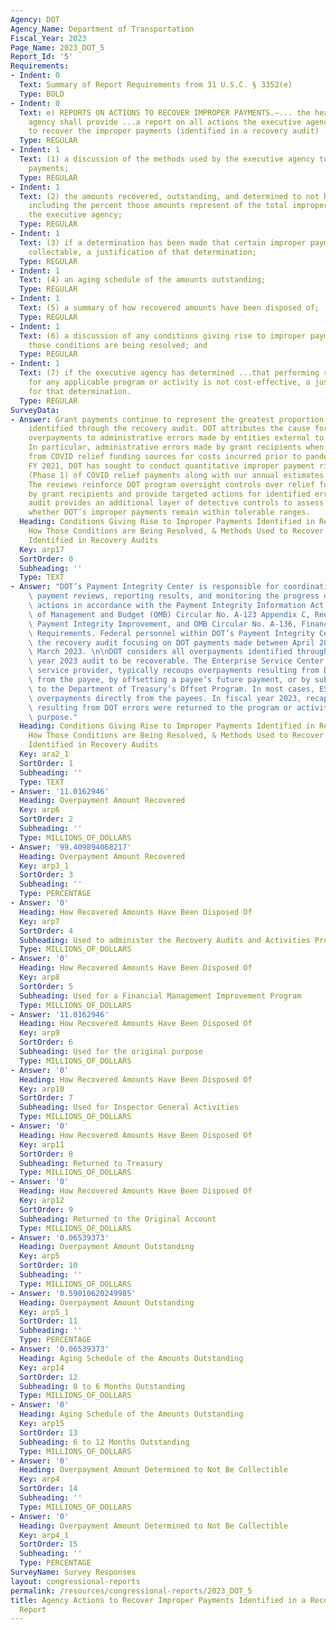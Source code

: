 ```yaml
---
Agency: DOT
Agency_Name: Department of Transportation
Fiscal_Year: 2023
Page_Name: 2023_DOT_5
Report_Id: '5'
Requirements:
- Indent: 0
  Text: Summary of Report Requirements from 31 U.S.C. § 3352(e)
  Type: BOLD
- Indent: 0
  Text: e) REPORTS ON ACTIONS TO RECOVER IMPROPER PAYMENTS.—... the head of the executive
    agency shall provide ...a report on all actions the executive agency is taking
    to recover the improper payments (identified in a recovery audit) ..including—
  Type: REGULAR
- Indent: 1
  Text: (1) a discussion of the methods used by the executive agency to recover improper
    payments;
  Type: REGULAR
- Indent: 1
  Text: (2) the amounts recovered, outstanding, and determined to not be collectable,
    including the percent those amounts represent of the total improper payments of
    the executive agency;
  Type: REGULAR
- Indent: 1
  Text: (3) if a determination has been made that certain improper payments are not
    collectable, a justification of that determination;
  Type: REGULAR
- Indent: 1
  Text: (4) an aging schedule of the amounts outstanding;
  Type: REGULAR
- Indent: 1
  Text: (5) a summary of how recovered amounts have been disposed of;
  Type: REGULAR
- Indent: 1
  Text: (6) a discussion of any conditions giving rise to improper payments and how
    those conditions are being resolved; and
  Type: REGULAR
- Indent: 1
  Text: (7) if the executive agency has determined ...that performing recovery audits
    for any applicable program or activity is not cost-effective, a justification
    for that determination.
  Type: REGULAR
SurveyData:
- Answer: Grant payments continue to represent the greatest proportion of overpayments
    identified through the recovery audit. DOT attributes the cause for grant-related
    overpayments to administrative errors made by entities external to the Department.
    In particular, administrative errors made by grant recipients when seeking reimbursement
    from COVID relief funding sources for costs incurred prior to pandemic. Since
    FY 2021, DOT has sought to conduct quantitative improper payment risk assessments
    (Phase 1) of COVID relief payments along with our annual estimates (Phase 2).
    The reviews reinforce DOT program oversight controls over relief funds administered
    by grant recipients and provide targeted actions for identified errors. The recovery
    audit provides an additional layer of detective controls to assess and confirm
    whether DOT’s improper payments remain within tolerable ranges.
  Heading: Conditions Giving Rise to Improper Payments Identified in Recovery Audits,
    How Those Conditions are Being Resolved, & Methods Used to Recover Improper Payments
    Identified in Recovery Audits
  Key: arp17
  SortOrder: 0
  Subheading: ''
  Type: TEXT
- Answer: "DOT’s Payment Integrity Center is responsible for coordinating improper\
    \ payment reviews, reporting results, and monitoring the progress of corrective\
    \ actions in accordance with the Payment Integrity Information Act of 2019, Office\
    \ of Management and Budget (OMB) Circular No. A-123 Appendix C, Requirements for\
    \ Payment Integrity Improvement, and OMB Circular No. A-136, Financial Reporting\
    \ Requirements. Federal personnel within DOT’s Payment Integrity Center performed\
    \ the recovery audit focusing on DOT payments made between April 2022 through\
    \ March 2023. \n\nDOT considers all overpayments identified through the fiscal\
    \ year 2023 audit to be recoverable. The Enterprise Service Center (ESC), DOT’s\
    \ service provider, typically recoups overpayments resulting from DOT errors directly\
    \ from the payee, by offsetting a payee’s future payment, or by submitting a debt\
    \ to the Department of Treasury’s Offset Program. In most cases, ESC can recover\
    \ overpayments directly from the payees. In fiscal year 2023, recaptured overpayments\
    \ resulting from DOT errors were returned to the program or activity’s original\
    \ purpose."
  Heading: Conditions Giving Rise to Improper Payments Identified in Recovery Audits,
    How Those Conditions are Being Resolved, & Methods Used to Recover Improper Payments
    Identified in Recovery Audits
  Key: ara2_1
  SortOrder: 1
  Subheading: ''
  Type: TEXT
- Answer: '11.0162946'
  Heading: Overpayment Amount Recovered
  Key: arp6
  SortOrder: 2
  Subheading: ''
  Type: MILLIONS_OF_DOLLARS
- Answer: '99.409894068217'
  Heading: Overpayment Amount Recovered
  Key: arp3_1
  SortOrder: 3
  Subheading: ''
  Type: PERCENTAGE
- Answer: '0'
  Heading: How Recovered Amounts Have Been Disposed Of
  Key: arp7
  SortOrder: 4
  Subheading: Used to administer the Recovery Audits and Activities Program
  Type: MILLIONS_OF_DOLLARS
- Answer: '0'
  Heading: How Recovered Amounts Have Been Disposed Of
  Key: arp8
  SortOrder: 5
  Subheading: Used for a Financial Management Improvement Program
  Type: MILLIONS_OF_DOLLARS
- Answer: '11.0162946'
  Heading: How Recovered Amounts Have Been Disposed Of
  Key: arp9
  SortOrder: 6
  Subheading: Used for the original purpose
  Type: MILLIONS_OF_DOLLARS
- Answer: '0'
  Heading: How Recovered Amounts Have Been Disposed Of
  Key: arp10
  SortOrder: 7
  Subheading: Used for Inspector General Activities
  Type: MILLIONS_OF_DOLLARS
- Answer: '0'
  Heading: How Recovered Amounts Have Been Disposed Of
  Key: arp11
  SortOrder: 8
  Subheading: Returned to Treasury
  Type: MILLIONS_OF_DOLLARS
- Answer: '0'
  Heading: How Recovered Amounts Have Been Disposed Of
  Key: arp12
  SortOrder: 9
  Subheading: Returned to the Original Account
  Type: MILLIONS_OF_DOLLARS
- Answer: '0.06539373'
  Heading: Overpayment Amount Outstanding
  Key: arp5
  SortOrder: 10
  Subheading: ''
  Type: MILLIONS_OF_DOLLARS
- Answer: '0.59010620249985'
  Heading: Overpayment Amount Outstanding
  Key: arp5_1
  SortOrder: 11
  Subheading: ''
  Type: PERCENTAGE
- Answer: '0.06539373'
  Heading: Aging Schedule of the Amounts Outstanding
  Key: arp14
  SortOrder: 12
  Subheading: 0 to 6 Months Outstanding
  Type: MILLIONS_OF_DOLLARS
- Answer: '0'
  Heading: Aging Schedule of the Amounts Outstanding
  Key: arp15
  SortOrder: 13
  Subheading: 6 to 12 Months Outstanding
  Type: MILLIONS_OF_DOLLARS
- Answer: '0'
  Heading: Overpayment Amount Determined to Not Be Collectible
  Key: arp4
  SortOrder: 14
  Subheading: ''
  Type: MILLIONS_OF_DOLLARS
- Answer: '0'
  Heading: Overpayment Amount Determined to Not Be Collectible
  Key: arp4_1
  SortOrder: 15
  Subheading: ''
  Type: PERCENTAGE
SurveyName: Survey Responses
layout: congressional-reports
permalink: /resources/congressional-reports/2023_DOT_5
title: Agency Actions to Recover Improper Payments Identified in a Recovery Audit
  Report
---
```

